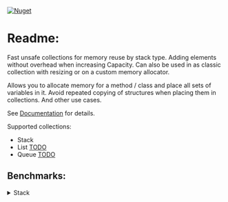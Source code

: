 [![Nuget](https://img.shields.io/nuget/v/StackMemoryCollections?logo=StackMemoryCollections)](https://www.nuget.org/packages/StackMemoryCollections/)

# Readme:
Fast unsafe collections for memory reuse by stack type. Adding elements without overhead when increasing Capacity. Can also be used in as classic collection with resizing or on a custom memory allocator.

Allows you to allocate memory for a method / class and place all sets of variables in it.
Avoid repeated copying of structures when placing them in collections.
And other use cases.

See [Documentation](https://github.com/SoftStoneDevelop/StackMemoryCollections/blob/main/Documentation/Readme.md) for details.

Supported collections:
- Stack
- List [TODO](https://github.com/SoftStoneDevelop/StackMemoryCollections/issues/1)
- Queue [TODO](https://github.com/SoftStoneDevelop/StackMemoryCollections/issues/2)

## Benchmarks:

<details><summary>Stack</summary>

### Primitive types:
Stack elements are primitives: `byte`, `float`, `int`, `short`, `decimal`... .
  
|                     Method |    Size |           Mean | Ratio | Allocated |
|--------------------------- |-------- |---------------:|------:|----------:|
|     **StackMemoryCollections** |     **100** |       **369.2 ns** |  **1.05** |         **400 B** |
| System.Collections.Generic |     100 |       350.0 ns |  1.00 |     456 B |
|                            |         |                |       |           |
|     **StackMemoryCollections** |    **1000** |     **2,777.0 ns** |  **0.81** |         **4000 B** |
| System.Collections.Generic |    1000 |     3,408.0 ns |  1.00 |    4056 B |
|                            |         |                |       |           |
|     **StackMemoryCollections** |   **10000** |    **26,643.4 ns** |  **0.77** |         **40000 B** |
| System.Collections.Generic |   10000 |    34,708.5 ns |  1.00 |   40056 B |
|                            |         |                |       |           |
|     **StackMemoryCollections** |  **100000** |   **279,317.0 ns** |  **0.60** |         **400000 B** |
| System.Collections.Generic |  100000 |   467,766.8 ns |  1.00 |  400098 B |
|                            |         |                |       |           |
|     **StackMemoryCollections** |  **250000** |   **705,213.9 ns** |  **0.60** |       **1000001 B** |
| System.Collections.Generic |  250000 | 1,171,231.2 ns |  1.00 | 1000140 B |
|                            |         |                |       |           |
|     **StackMemoryCollections** |  **500000** | **1,670,376.9 ns** |  **0.71** |       **2000002 B** |
| System.Collections.Generic |  500000 | 2,341,880.7 ns |  1.00 | 2000225 B |
|                            |         |                |       |           |
|     **StackMemoryCollections** | **1000000** | **3,326,526.8 ns** |  **0.71** |       **4000006 B** |
| System.Collections.Generic | 1000000 | 4,683,416.4 ns |  1.00 | 4000393 B |

[Code](https://github.com/SoftStoneDevelop/StackMemoryCollections/blob/main/Src/Benchmarks/Stack/Simple/PrimitiveSimpleJob.cs)
______
  
|                     Method |    Size |          Mean | Ratio |   Allocated |
|--------------------------- |-------- |--------------:|------:|------------:|
|     **StackMemoryCollections** |     **100** |      **56.60 μs** |  **1.04** |           **400 B** |
| System.Collections.Generic |     100 |      54.59 μs |  1.00 |     91200 B |
|                            |         |               |       |             |
|     **StackMemoryCollections** |    **1000** |     **488.73 μs** |  **0.94** |         **4001 B** |
| System.Collections.Generic |    1000 |     519.02 μs |  1.00 |    811200 B |
|                            |         |               |       |             |
|     **StackMemoryCollections** |   **10000** |   **4,809.66 μs** |  **0.90** |         **40007 B** |
| System.Collections.Generic |   10000 |   5,368.13 μs |  1.00 |   8011204 B |
|                            |         |               |       |             |
|     **StackMemoryCollections** |  **100000** |  **48,078.07 μs** |  **0.64** |       **400136 B** |
| System.Collections.Generic |  100000 |  74,574.55 μs |  1.00 |  80019867 B |
|                            |         |               |       |             |
|     **StackMemoryCollections** |  **250000** | **120,246.62 μs** |  **0.65** |       **1000872 B** |
| System.Collections.Generic |  250000 | 186,345.43 μs |  1.00 | 200029085 B |
|                            |         |               |       |             |
|     **StackMemoryCollections** |  **500000** | **240,641.79 μs** |  **0.66** |       **2000235 B** |
| System.Collections.Generic |  500000 | 367,274.71 μs |  1.00 | 400048032 B |
|                            |         |               |       |             |
|     **StackMemoryCollections** | **1000000** | **481,340.25 μs** |  **0.64** |      **4003792 B** |
| System.Collections.Generic | 1000000 | 750,769.20 μs |  1.00 | 800080288 B |
  
[Code](https://github.com/SoftStoneDevelop/StackMemoryCollections/blob/main/Src/Benchmarks/Stack/Optimal/PrimitiveOptimalJob.cs)
______
### Class:
Stack elements are classes.
|                     Method |    Size |             Mean | Ratio |  Allocated |
|--------------------------- |-------- |-----------------:|------:|-----------:|
|     **StackMemoryCollections** |     **100** |         **757.4 ns** |  **0.55** |          **2424 B** |
| System.Collections.Generic |     100 |       1,378.3 ns |  1.00 |     8056 B |
|                            |         |                  |       |            |
|     **StackMemoryCollections** |    **1000** |       **7,004.2 ns** |  **0.51** |          **24024 B** |
| System.Collections.Generic |    1000 |      13,713.2 ns |  1.00 |    80056 B |
|                            |         |                  |       |            |
|     **StackMemoryCollections** |   **10000** |      **84,682.6 ns** |  **0.58** |          **240024 B** |
| System.Collections.Generic |   10000 |     146,452.7 ns |  1.00 |   800056 B |
|                            |         |                  |       |            |
|     **StackMemoryCollections** |  **100000** |   **1,436,862.3 ns** |  **0.34** |        **2400025 B** |
| System.Collections.Generic |  100000 |   4,409,689.9 ns |  1.00 |  8000222 B |
|                            |         |                  |       |            |
|     **StackMemoryCollections** |  **250000** |   **3,647,072.0 ns** |  **0.18** |        **6000028 B** |
| System.Collections.Generic |  250000 |  20,485,464.3 ns |  1.00 | 20000287 B |
|                            |         |                  |       |            |
|     **StackMemoryCollections** |  **500000** |   **6,939,238.0 ns** |  **0.14** |        **12000028 B** |
| System.Collections.Generic |  500000 |  50,628,540.0 ns |  1.00 | 40000420 B |
|                            |         |                  |       |            |
|     **StackMemoryCollections** | **1000000** |  **13,830,743.4 ns** |  **0.11** |        **24000032 B** |
| System.Collections.Generic | 1000000 | 129,356,360.0 ns |  1.00 | 80000790 B |

[Code](https://github.com/SoftStoneDevelop/StackMemoryCollections/blob/main/Src/Benchmarks/Stack/Simple/ClassSimpleJob.cs)
______

|                     Method |    Size |            Mean | Ratio |     Allocated |
|--------------------------- |-------- |----------------:|------:|--------------:|
|     **StackMemoryCollections** |     **100** |        **137.7 μs** |  **0.56** |             **2424 B** |
| System.Collections.Generic |     100 |        246.0 μs |  1.00 |     1611200 B |
|                            |         |                 |       |               |
|     **StackMemoryCollections** |    **1000** |      **1,338.0 μs** |  **0.57** |           **24025 B** |
| System.Collections.Generic |    1000 |      2,356.5 μs |  1.00 |    16011202 B |
|                            |         |                 |       |               |
|     **StackMemoryCollections** |   **10000** |     **14,030.9 μs** |  **0.55** |           **240032 B** |
| System.Collections.Generic |   10000 |     25,265.6 μs |  1.00 |   160011220 B |
|                            |         |                 |       |               |
|     **StackMemoryCollections** |  **100000** |    **135,796.6 μs** |  **0.18** |         **2400358 B** |
| System.Collections.Generic |  100000 |    708,012.4 μs |  1.00 |  1600044272 B |
|                            |         |                 |       |               |
|     **StackMemoryCollections** |  **250000** |    **336,080.1 μs** |  **0.09** |        **6001112 B** |
| System.Collections.Generic |  250000 |  3,987,479.2 μs |  1.00 |  4000059496 B |
|                            |         |                 |       |               |
|     **StackMemoryCollections** |  **500000** |    **688,559.2 μs** |  **0.06** |         **12000504 B** |
| System.Collections.Generic |  500000 | 11,788,582.6 μs |  1.00 |  8000116584 B |
|                            |         |                 |       |               |
|     **StackMemoryCollections** | **1000000** |  **2,288,730.2 μs** |  **0.07** |         **24000504 B** |
| System.Collections.Generic | 1000000 | 32,844,409.8 μs |  1.00 | 16000122016 B |

[Code](https://github.com/SoftStoneDevelop/StackMemoryCollections/blob/main/Src/Benchmarks/Stack/Optimal/ClassOptimalJob.cs)
______
### Struct:
Stack elements are structures.

|                     Method |    Size |            Mean | Ratio |  Allocated |
|--------------------------- |-------- |----------------:|------:|-----------:|
|     **StackMemoryCollections** |     **100** |        **387.6 ns** |  **0.33** |          **2400 B** |
| System.Collections.Generic |     100 |      1,183.7 ns |  1.00 |     3256 B |
|                            |         |                 |       |            |
|     **StackMemoryCollections** |    **1000** |      **3,246.9 ns** |  **0.28** |          **24000 B** |
| System.Collections.Generic |    1000 |     11,496.5 ns |  1.00 |    32056 B |
|                            |         |                 |       |            |
|     **StackMemoryCollections** |   **10000** |     **41,866.3 ns** |  **0.21** |          **240000 B** |
| System.Collections.Generic |   10000 |    197,441.8 ns |  1.00 |   320090 B |
|                            |         |                 |       |            |
|     **StackMemoryCollections** |  **100000** |    **895,636.1 ns** |  **0.51** |          **2400000 B** |
| System.Collections.Generic |  100000 |  1,973,598.3 ns |  1.00 |  3200392 B |
|                            |         |                 |       |            |
|     **StackMemoryCollections** |  **250000** |  **1,719,951.9 ns** |  **0.42** |        **6000001 B** |
| System.Collections.Generic |  250000 |  4,104,451.0 ns |  1.00 |  8000150 B |
|                            |         |                 |       |            |
|     **StackMemoryCollections** |  **500000** |  **4,265,441.4 ns** |  **0.55** |        **12000002 B** |
| System.Collections.Generic |  500000 |  7,727,996.1 ns |  1.00 | 16000156 B |
|                            |         |                 |       |            |
|     **StackMemoryCollections** | **1000000** |  **8,731,516.6 ns** |  **0.45** |        **24000004 B** |
| System.Collections.Generic | 1000000 | 20,522,355.3 ns |  1.00 | 32000396 B |

[Code](https://github.com/SoftStoneDevelop/StackMemoryCollections/blob/main/Src/Benchmarks/Stack/Simple/StructSimpleJob.cs)
______

|                     Method |    Size |            Mean | Ratio |    Allocated |
|--------------------------- |-------- |----------------:|------:|-------------:|
|           **StackOfJobStruct** |     **100** |        **54.05 μs** |  **0.25** |            **2400 B** |
| System.Collections.Generic |     100 |       219.89 μs |  1.00 |     651200 B |
|                            |         |                 |       |              |
|           **StackOfJobStruct** |    **1000** |       **520.60 μs** |  **0.24** |            **24000 B** |
| System.Collections.Generic |    1000 |     2,139.08 μs |  1.00 |    6411202 B |
|                            |         |                 |       |              |
|           **StackOfJobStruct** |   **10000** |     **5,341.41 μs** |  **0.15** |          **240004 B** |
| System.Collections.Generic |   10000 |    36,358.46 μs |  1.00 |   64017930 B |
|                            |         |                 |       |              |
|           **StackOfJobStruct** |  **100000** |    **53,834.98 μs** |  **0.15** |        **2400107 B** |
| System.Collections.Generic |  100000 |   357,425.35 μs |  1.00 |  640081632 B |
|                            |         |                 |       |              |
|           **StackOfJobStruct** |  **250000** |   **134,170.07 μs** |  **0.17** |        **6000888 B** |
| System.Collections.Generic |  250000 |   768,718.03 μs |  1.00 | 1600028840 B |
|                            |         |                 |       |              |
|           **StackOfJobStruct** |  **500000** |   **271,483.13 μs** |  **0.19** |        **12000240 B** |
| System.Collections.Generic |  500000 | 1,432,699.91 μs |  1.00 | 3200030400 B |
|                            |         |                 |       |              |
|           **StackOfJobStruct** | **1000000** |   **549,009.97 μs** |  **0.14** |       **24003568 B** |
| System.Collections.Generic | 1000000 | 3,855,068.21 μs |  1.00 | 6400079184 B |

[Code](https://github.com/SoftStoneDevelop/StackMemoryCollections/blob/main/Src/Benchmarks/Stack/Optimal/StructOptimalJob.cs)

______

</details>

